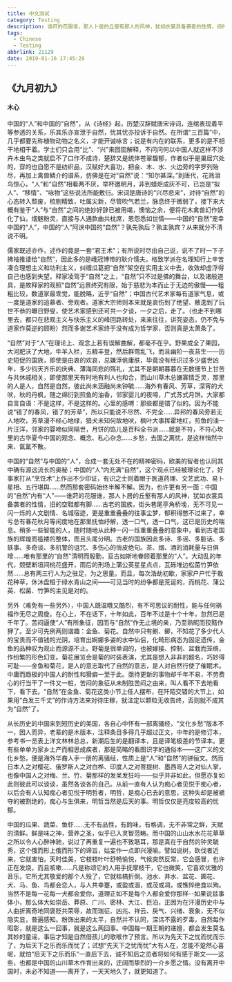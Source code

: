 ```yaml
---
title: 中文测试
category: Testing
description: 谁莳的花服谁，那人卜居的丘壑有那人的风神，犹如衣裳具备袭者的性情，旧的空鞋都有脚……
tags:
  - Chinese
  - Testing
abbrlink: 21129
date: 2019-01-16 17:45:29
---
```

## 《九月初九》
#### 木心
<!-- more -->

中国的“人”和中国的“自然”，从《诗经》起，历楚汉辞赋唐宋诗词，连绾表现着平等参透的关系，乐其乐亦宣泄于自然，忧其忧亦投诉于自然。在所谓“三百篇”中，几乎都要先称植物动物之名义，才能开诚咏言；说是有内在的联系，更多的是不相干地相干着。学士们只会用“比”、“兴”来囫囵解释，不问问何以中国人就这样不涉卉木虫鸟之类就启不了口作不成诗，楚辞又是统体苍翠馥郁，作者似乎是巢居穴处的，穿的也自愿不是纺织品，汉赋好大喜功，把金、木、水、火边旁的字罗列殆尽，再加上禽兽鳞介的谱系，仿佛是在对“自然”说：“知尔甚深。”到唐代，花溅泪鸟惊心，“人”和“自然”相看两不厌，举杯邀明月，非到蜡炬成灰不可，已岂是“拟人”、“移情”、“咏物”这些说法所能敷衍。宋词是唐诗的“兴尽悲来”，对待“自然”的心态转入颓废，梳剔精致，吐属尖新，尽管吹气若兰，脉息终于微弱了，接下来大概有鉴于“人”与“自然”之间的绝妙好辞已被用竭，懊恼之余，便将花木禽兽幻作妖化了仙，烟魅粉灵，直接与人通款曲共枕席，恩怨悉如世情——中国的“自然”宠幸中国的“人”，中国的“人”阿谀中国的“自然”？孰先孰后？孰主孰宾？从来就分不清说不明。


儒家既述亦作，述作的竟是一套“君王术”；有所说时尽由自己说，说不了时一下子拂袖推诿给“自然”，因此多的是峨冠博带的耿介懦夫。格致学派在名理知行上辛苦凑合理想主义和功利主义，纠缠瓜葛把“自然”架空在实用主义中去，收效却虚浮得自己也感到失望。释家凌驾于“自然”之上，“自然”只不过是佛的舞台，以及诸般道具，是故释家的观照“自然”远景终究有限，始于慈悲为本而止于无边的傲慢——粗粗比较，数道家最乖觉，能脱略，近乎“自然”；中国古代艺术家每有道家气息，或一度是道家的追慕者、旁观者。道家大宗师则本来就是哀伤到了绝望、散逸到了玩世不恭的曝日野叟，使艺术家感到还可共一夕谈，一夕之后，走了。（也走不到哪里去，都只在悲观主义与快乐主义的峰回路转处，来来往往，讲究姿态，仍不免与道家作莫逆的顾盼）然而多谢艺术家终于没有成为哲学家，否则真是太萧条了。


“自然”对于“人”在理论上、观念上若有误解曲解，都毫不在乎。野果成全了果园，大河肥沃了大地，牛羊入栏，五粮丰登，然后群莺乱飞，而且幽阶一夜苔生——历史短促的国族，即使是由衷的欢哀，总嫌浮佻庸肤，毕竟没有经识过多少盛世凶年，多少钧天齐乐的庆典、薄海同悲的殇礼，尤其不是朝朝暮暮在无数细节上甘苦与共休戚相关，即使那里天有时地有利人也和合，而山川草木总嫌寡情乏灵，那里的人是人，自然是自然，彼此尚未涵融尚未钟毓……海外有春风、芳草，深宵的犬吠，秋的丹枫，随之绵衍到煎鱼的油香，邻家婴儿的夜啼，广式苏式月饼。大家都自言自语：不是这样，不是这样的。心里的感喟：那些都是错了似的。因为不能说“错了的春风，错了的芳草”，所以只能说不尽然、不完全……异邦的春风旁若无人地吹，芳草漫不经心地绿，猎犬未知何故地吠，枫叶大事挥霍地红，煎鱼的油一片汪洋，邻家的婴啼似同隔世，月饼的馅儿是百科全书派……就是不符，不符心坎里的古华夏今中国的观念、概念、私心杂念……乡愁，去国之离忧，是这样悄然中来、氤氲不散。


中国的“自然”与中国的“人”，合成一套无处不在的精神密码，欧美的智者也认同其中确有源远流长的奥秘；中国的“人”内充满“自然”，这个观点已经被理论化了，好事家打从“烹饪术”上作出不少印证，有识之士则着眼于医道药理、文艺武功、易卜星相、五行堪舆……然而那套密码始终半解不解。因为，也许更有另一面：中国的“自然”内有“人”——谁莳的花服谁，那人卜居的丘壑有那人的风神，犹如衣裳具备袭者的性情，旧的空鞋都有脚……古老的国族，街头巷尾亭角桥堍，无不可见一闪一烁的人文剧情、名城宿迹，更是重重叠叠的往事尘梦，郁积得憋不过来了，幸亏总有春花秋月等闲度地在那里抚恤纾解，透一口气，透一口气，这已是历史的喘息。稍多一些智能的人，随时随地从此种一闪一烁重重叠叠的意象中，看到古老国族的辉煌而褴褛的整体，而且头尾分明。古老的国族因此多诗、多谣、多脏话、多轶事、多奇谈、多机警的诅咒、多伤心的俏皮绝句。茶、烟、酒的消耗量与日俱增……唯有那里的“自然”清明而殷勤，亘古如斯地眷顾着那里的“人”。大动乱的年代，颓壁断垣间桃花盛开，雨后的刑场上蒲公英星星点点，瓦砾堆边松菌竹笋依然……总有两三行人为之驻足，为之思量。而且，每次浩劫初歇，家家户户忙于栽花种草，休沐盘桓于绿水青山之间——可见当时的纷争都是荒诞的，而桃花、蒲公英、松菌、竹笋的主见是对的。


另外（难免有一些另外），中国人既温暾又酷烈，有不可思议的耐性，能与任何祸福作无尽之周旋。在心上，不在话下，十年如此，百年不过是十个十年，忽然已是千年了。苦闷逼使“人”有所象征，因而与“自然”作无止境的亲，乃至熟昵而狡黠作狎了。至少可先例两则谐趣：金鱼、菊花。自然中只有鲋、鲫，不知花了多少代人的宝贵而不值钱的光阴，培育出婀娜多姿的水中仙侣，化畸形病态为固定遗传，金鱼的品种叹为观止而源源不止。野菊是很单调的，也被嫁接、控制、盆栽而笼络，作纷繁的形色幻变。菊花展览会是菊的时装表演，尤其是想入非非的题名，巧妙得可耻——金鱼和菊花，是人的意志取代了自然的意志，是人对自然行使了催眠术。中庸而趋极的中国人的耐性和猾癖一至于此。亟待更新的事物却千年不易，不劳费心的行当干了一件又一桩，苦闷的象征从未制胜苦闷之由来，叫人看不下去地看下，看下去。“自然”在金鱼、菊花这类小节上任人摆布，在阡陌交错的大节上，如果用“白发三千丈”的作诗方法来对待庄稼，就注定以颗粒无收告终，否则就不成其为“自然”了。


从长历史的中国来到短历史的美国，各自心中怀有一部离骚经，“文化乡愁”版本不一，因人而异，老辈的是木版本，注释条目多得几乎超过正文，中年的是修订本，参考书一览表上洋文林林总总，新潮后生的是翻译本，且是译笔极差的节译本。更有些单单为家乡土产而相思成疾者，那是简略的看图识字的通俗本——这广义的文化乡愁，便是海外华裔人手一册的离骚经，性质上是“人”和“自然”的骈俪文。然而日本人之对樱花、俄罗斯人之对白桦、印度人之对菩提树、墨西哥人之对仙人掌，也像中国人之对梅、兰、竹、菊那样的发呆发狂吗——似乎并非如此，但愿亦复如此则彼此可以谈谈，虽然各谈各的自己。从前一直有人认为痴心者见悦于痴心者，以后会有人认知痴心者见悦于明哲者，明哲，是痴心已去的意思，这种失却是被褫夺的被割绝的，痴心与生俱来，明哲当然是后天的事。明哲仅仅是亮度较高的忧郁。


中国的瓜果、蔬菜、鱼虾……无不有品性，有韵味，有格调，无不非常之鲜，天赋的清鲜。鲜是味之神，营养之圣，似乎已入灵智范畴。而中国的山山水水花花草草之所以令人心醉神驰，说过了再重复一遍也不致聒耳，那是真在于自然的钟灵毓秀，这个俄而形上俄而形下的谛旨，姑妄作一点即兴漫喻。譬如说树，砍伐者近来，它就害怕，天时佳美，它枝枝叶叶舒畅愉悦，气候突然反常，它会感冒，也许正在发烧，而且咳嗽……凡是称颂它的人用手抚摩枝干，它也微笑，它喜欢优雅的音乐，它所尤其敬爱的那个人殁了，它就枯槁折倒。池水、井水、盆花、圃花、犬、马、鱼、鸟都会恋人，与人共幸蹇，或盈或涸，或茂或凋，或憔悴绝食以殉。当然不是每一花每一犬都会爱你，道理正如不是每个人都会爱你那样--如果说兹事体小，那么体大如崇岳、莽原、广川、密林、大江、巨泊，正因为在汗漫历史中与人曲折离奇地同褒贬共荣辱，故而瑞征、凶兆、祥云、戾气、兴绪、衰象，无不似隐实显，普遍感知。粉饰出来的太平，自然并不认同，深讳不露的歹毒，自然每作昭彰，就是这么一回事，就是这么两回事。中国每一期王朝的递嬗，都会发生莫名其妙的童谣，事后才知是自然借孩儿的歌喉作了预言。所以为先天下之忧而忧而乐了，为后天下之乐而乐而忧了；试想“先天下之忧而忧”大有人在，怎能不跫然心喜呢，就怕“后天下之乐而乐”一直后下去，诚不知后之览者将如何有感于斯文——这些，也都是中国的山川草木作育出来的，迂阔而挚烈的一介乡愿之情。没有离开中国时，未必不知道——离开了，一天天地久了，就更知道了。